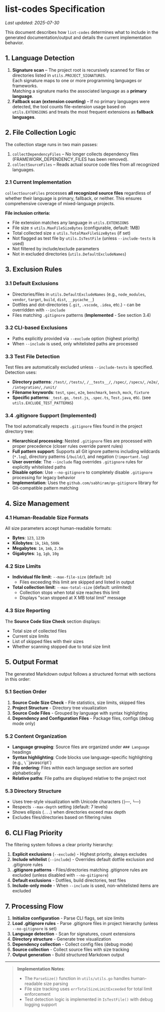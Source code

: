 # list-codes Specification

_Last updated: 2025-07-30_

This document describes how `list-codes` determines what to include in the generated documentation/output and details the current implementation behavior.

## 1. Language Detection

1. **Signature scan** – The project root is recursively scanned for files or directories listed in `utils.PROJECT_SIGNATURES`.  
   Each signature maps to one or more programming languages or frameworks.  
   Matching a signature marks the associated language as a **primary language**.
2. **Fallback scan (extension counting)** – If no primary languages were detected, the tool counts file-extension usage based on `utils.EXTENSIONS` and treats the most frequent extensions as **fallback languages**.

## 2. File Collection Logic

The collection stage runs in two main passes:

1. `collectDependencyFiles` – No longer collects dependency files (FRAMEWORK_DEPENDENCY_FILES has been removed).
2. `collectSourceFiles` – Reads actual source code files from all recognized languages.

### 2.1 Current Implementation

`collectSourceFiles` processes **all recognized source files** regardless of whether their language is primary, fallback, or neither. This ensures comprehensive coverage of mixed-language projects.

**File inclusion criteria:**
* File extension matches any language in `utils.EXTENSIONS`
* File size ≤ `utils.MaxFileSizeBytes` (configurable, default: 1MB)
* Total collected size ≤ `utils.TotalMaxFileSizeBytes` (if set)
* Not flagged as test file by `utils.IsTestFile` (unless `--include-tests` is used)
* Not filtered by include/exclude parameters
* Not in excluded directories (`utils.DefaultExcludeNames`)

## 3. Exclusion Rules

### 3.1 Default Exclusions
* Directories/files in `utils.DefaultExcludeNames` (e.g., `node_modules`, `vendor`, `target`, `build`, `dist`, `__pycache__`)
* Dotfiles and dot-directories (`.git`, `.vscode`, `.idea`, etc.) - can be overridden with `--include`
* Files matching `.gitignore` patterns (**Implemented** - See section 3.4)

### 3.2 CLI-based Exclusions
* Paths explicitly provided via `--exclude` option (highest priority)
* When `--include` is used, only whitelisted paths are processed

### 3.3 Test File Detection
Test files are automatically excluded unless `--include-tests` is specified. Detection uses:
* **Directory patterns**: `/test/`, `/tests/`, `/__tests__/`, `/spec/`, `/specs/`, `/e2e/`, `/integration/`, `/unit/`
* **Filename keywords**: `test`, `spec`, `e2e`, `benchmark`, `bench`, `mock`, `fixture`
* **Specific patterns**: `_test.go`, `.test.js`, `.spec.ts`, `Test.java`, etc. (see `utils.EXCLUDE_TEST_PATTERNS`)

### 3.4 .gitignore Support (**Implemented**)
The tool automatically respects `.gitignore` files found in the project directory tree:
* **Hierarchical processing**: Nested `.gitignore` files are processed with proper precedence (closer rules override parent rules)
* **Full pattern support**: Supports all Git ignore patterns including wildcards (`*.log`), directory patterns (`/build/`), and negation (`!important.log`)
* **User override**: The `--include` flag overrides `.gitignore` rules for explicitly whitelisted paths
* **Disable option**: Use `--no-gitignore` to completely disable `.gitignore` processing for legacy behavior
* **Implementation**: Uses the `github.com/sabhiram/go-gitignore` library for Git-compatible pattern matching

## 4. Size Management

### 4.1 Human-Readable Size Formats
All size parameters accept human-readable formats:
* **Bytes**: `123`, `123b`
* **Kilobytes**: `1k`, `1kb`, `500k`
* **Megabytes**: `1m`, `1mb`, `2.5m`
* **Gigabytes**: `1g`, `1gb`, `10g`

### 4.2 Size Limits
* **Individual file limit**: `--max-file-size` (default: `1m`)
  - Files exceeding this limit are skipped and listed in output
* **Total collection limit**: `--max-total-size` (default: unlimited)
  - Collection stops when total size reaches this limit
  - Displays "scan stopped at X MB total limit" message

### 4.3 Size Reporting
The **Source Code Size Check** section displays:
* Total size of collected files
* Current size limits
* List of skipped files with their sizes
* Whether scanning stopped due to total size limit

## 5. Output Format

The generated Markdown output follows a structured format with sections in this order:

### 5.1 Section Order
1. **Source Code Size Check** - File statistics, size limits, skipped files
2. **Project Structure** - Directory tree visualization
3. **Source Code Files** - Grouped by language with syntax highlighting
4. **Dependency and Configuration Files** - Package files, configs (debug mode only)

### 5.2 Content Organization
* **Language grouping**: Source files are organized under `### Language` headings
* **Syntax highlighting**: Code blocks use language-specific highlighting (e.g., `\`\`\`javascript`)
* **File ordering**: Files within each language section are sorted alphabetically
* **Relative paths**: File paths are displayed relative to the project root

### 5.3 Directory Structure
* Uses tree-style visualization with Unicode characters (`├──`, `└──`)
* Respects `--max-depth` setting (default: 7 levels)
* Shows ellipsis (`...`) when directories exceed max depth
* Excludes files/directories based on filtering rules

## 6. CLI Flag Priority

The filtering system follows a clear priority hierarchy:

1. **Explicit exclusions** (`--exclude`) - Highest priority, always excludes
2. **Include whitelist** (`--include`) - Overrides default dotfile exclusion and .gitignore rules
3. **.gitignore patterns** - Files/directories matching .gitignore rules are excluded (unless disabled with `--no-gitignore`)
4. **Default exclusions** - Dotfiles, build directories, test files
5. **Include-only mode** - When `--include` is used, non-whitelisted items are excluded

## 7. Processing Flow

1. **Initialize configuration** - Parse CLI flags, set size limits
2. **Load .gitignore rules** - Parse .gitignore files in project hierarchy (unless `--no-gitignore` is set)
3. **Language detection** - Scan for signatures, count extensions
4. **Directory structure** - Generate tree visualization
5. **Dependency collection** - Collect config files (debug mode)
6. **Source collection** - Collect source files with size tracking
7. **Output generation** - Build structured Markdown output

---

> **Implementation Notes**: 
> - The `ParseSize()` function in `utils/utils.go` handles human-readable size parsing
> - File size tracking uses `errTotalSizeLimitExceeded` for total limit enforcement
> - Test detection logic is implemented in `IsTestFile()` with debug logging support 
